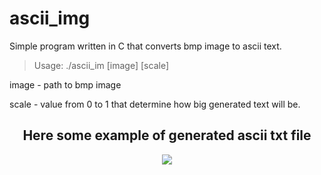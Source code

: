 # ascii_img

Simple program written in C that converts bmp image to ascii text.

>Usage: ./ascii_im [image] [scale]

<p>image - path to bmp image</p>
<p>scale - value from 0 to 1 that determine how big generated text will be.</p> 

<h2 align="center">Here some example of generated ascii txt file</h2>
<p align="center"><img src="https://user-images.githubusercontent.com/66135825/193469922-bb6fa3d3-0743-48cc-add6-3e59d804fff2.png?raw=true"></p>

